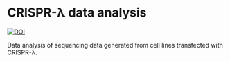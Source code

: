 # CRISPR-λ data analysis
[![DOI](https://zenodo.org/badge/829585562.svg)](https://zenodo.org/doi/10.5281/zenodo.12752383)

Data analysis of sequencing data generated from cell lines transfected with CRISPR-λ.
